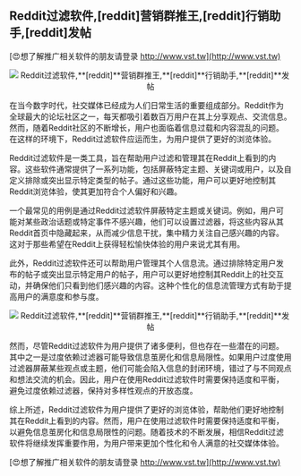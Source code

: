 ## **Reddit过滤软件,**[reddit]**营销群推王,**[reddit]**行销助手,**[reddit]**发帖**

[😍想了解推广相关软件的朋友请登录 http://www.vst.tw](http://www.vst.tw)

 <center><img src="https://vst.tw/MP4/tuiguang/png/3.png" alt="Reddit过滤软件,**[reddit]**营销群推王,**[reddit]**行销助手,**[reddit]**发帖"></center>

在当今数字时代，社交媒体已经成为人们日常生活的重要组成部分。Reddit作为全球最大的论坛社区之一，每天都吸引着数百万用户在其上分享观点、交流信息。然而，随着Reddit社区的不断增长，用户也面临着信息过载和内容混乱的问题。在这样的环境下，Reddit过滤软件应运而生，为用户提供了更好的浏览体验。

Reddit过滤软件是一类工具，旨在帮助用户过滤和管理其在Reddit上看到的内容。这些软件通常提供了一系列功能，包括屏蔽特定主题、关键词或用户，以及自定义排除或突出显示特定类型的帖子。通过这些功能，用户可以更好地控制其Reddit浏览体验，使其更加符合个人偏好和兴趣。

一个最常见的用例是通过Reddit过滤软件屏蔽特定主题或关键词。例如，用户可能对某些政治话题或特定事件不感兴趣，他们可以设置过滤器，将这些内容从其Reddit首页中隐藏起来，从而减少信息干扰，集中精力关注自己感兴趣的内容。这对于那些希望在Reddit上获得轻松愉快体验的用户来说尤其有用。

此外，Reddit过滤软件还可以帮助用户管理其个人信息流。通过排除特定用户发布的帖子或突出显示特定用户的帖子，用户可以更好地控制其Reddit上的社交互动，并确保他们只看到他们感兴趣的内容。这种个性化的信息流管理方式有助于提高用户的满意度和参与度。

 <center><img src="https://vst.tw/MP4/tuiguang/png/1.png" alt="Reddit过滤软件,**[reddit]**营销群推王,**[reddit]**行销助手,**[reddit]**发帖"></center>

然而，尽管Reddit过滤软件为用户提供了诸多便利，但也存在一些潜在的问题。其中之一是过度依赖过滤器可能导致信息茧房化和信息局限性。如果用户过度使用过滤器屏蔽某些观点或主题，他们可能会陷入信息的封闭环境，错过了与不同观点和想法交流的机会。因此，用户在使用Reddit过滤软件时需要保持适度和平衡，避免过度依赖过滤器，保持对多样性观点的开放态度。

综上所述，Reddit过滤软件为用户提供了更好的浏览体验，帮助他们更好地控制其在Reddit上看到的内容。然而，用户在使用过滤软件时需要保持适度和平衡，以避免信息茧房化和信息局限性的问题。随着技术的不断发展，相信Reddit过滤软件将继续发挥重要作用，为用户带来更加个性化和令人满意的社交媒体体验。

[😍想了解推广相关软件的朋友请登录 http://www.vst.tw](http://www.vst.tw)



